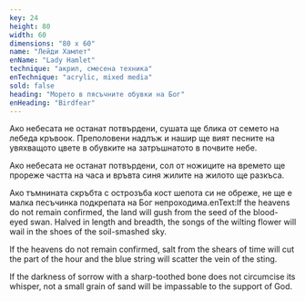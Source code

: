 ```yaml
---
key: 24
height: 80
width: 60
dimensions: "80 x 60"
name: "Лейди Хамлет"
enName: "Lady Hamlet"
technique: "акрил, смесена техника"
enTechnique: "acrylic, mixed media"
sold: false
heading: "Морето в пясъчните обувки на Бог"
enHeading: "Birdfear"
---
```

Ако небесата не останат потвърдени, сушата ще блика от семето на лебеда кръвоок.
Преполовени надлъж и нашир ще вият песните на увяхващото цвете в обувките на затръшнатото в почвите небе.

Ако небесата не останат потвърдени, сол от ножиците на времето ще прореже частта на часа и връвта синя жилите на жилото ще разкъса.

Ако тъмнината скръбта с острозъба кост шепота си не обреже, не ще е малка песъчинка подкрепата на Бог непроходима.enText:If the heavens do not remain confirmed, the land will gush from the seed of the blood-eyed swan.
Halved in length and breadth, the songs of the wilting flower will wail in the shoes of the soil-smashed sky.

If the heavens do not remain confirmed, salt from the shears of time will cut the part of the hour and the blue string will scatter the vein of the sting.  

If the darkness of sorrow with a sharp-toothed bone does not circumcise its whisper, not a small grain of sand will be impassable to the support of God.